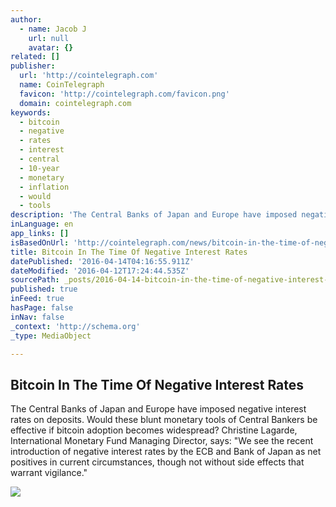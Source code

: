 ```yaml
---
author:
  - name: Jacob J
    url: null
    avatar: {}
related: []
publisher:
  url: 'http://cointelegraph.com'
  name: CoinTelegraph
  favicon: 'http://cointelegraph.com/favicon.png'
  domain: cointelegraph.com
keywords:
  - bitcoin
  - negative
  - rates
  - interest
  - central
  - 10-year
  - monetary
  - inflation
  - would
  - tools
description: 'The Central Banks of Japan and Europe have imposed negative interest rates on deposits. Would these blunt monetary tools of Central Bankers be effective if bitcoin adoption becomes widespread? Christine Lagarde, International Monetary Fund Managing Director, says: "We see the recent introduction of negative interest rates by the ECB and Bank of Japan as net positives in current circumstances, though not without side effects that warrant vigilance."'
inLanguage: en
app_links: []
isBasedOnUrl: 'http://cointelegraph.com/news/bitcoin-in-the-time-of-negative-interest-rates'
title: Bitcoin In The Time Of Negative Interest Rates
datePublished: '2016-04-14T04:16:55.911Z'
dateModified: '2016-04-12T17:24:44.535Z'
sourcePath: _posts/2016-04-14-bitcoin-in-the-time-of-negative-interest-rates.md
published: true
inFeed: true
hasPage: false
inNav: false
_context: 'http://schema.org'
_type: MediaObject

---
```

<article style=""><h1>Bitcoin In The Time Of Negative Interest Rates</h1><p>The Central Banks of Japan and Europe have imposed negative interest rates on deposits. Would these blunt monetary tools of Central Bankers be effective if bitcoin adoption becomes widespread? Christine Lagarde, International Monetary Fund Managing Director, says: "We see the recent introduction of negative interest rates by the ECB and Bank of Japan as net positives in current circumstances, though not without side effects that warrant vigilance."</p><img src="http://cointelegraph.com/images/725_aHR0cDovL2NvaW50ZWxlZ3JhcGguY29tL3N0b3JhZ2UvdXBsb2Fkcy92aWV3L2M1M2Q1OTU0YmJjOTdlY2EzODI0YzBmZTUwYjFjMTYxLnBuZw==.jpg" /></article>